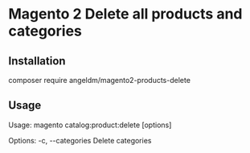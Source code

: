 # Magento 2 Delete all products and categories

## Installation

composer require angeldm/magento2-products-delete

## Usage

Usage:
  magento catalog:product:delete [options]

Options:
  -c, --categories      Delete categories

